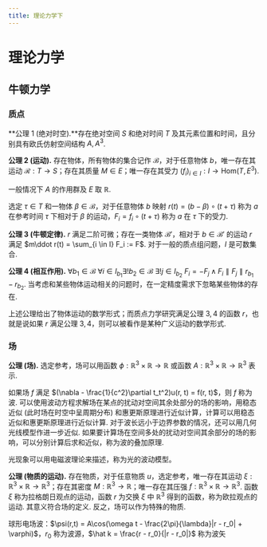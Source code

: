 ```yaml
---
title: 理论力学下
---
```


# 理论力学

## 牛顿力学

### 质点

**公理 1 (绝对时空).**存在绝对空间 $S$ 和绝对时间 $T$ 及其元素位置和时间，且分别具有欧氏仿射空间结构 $A, A^3$. 

**公理 2 (运动).** 存在物体，所有物体的集合记作 $\mathscr{B}$，对于任意物体 $b$，唯一存在其运动 $\mathcal{R} : T \to S$；存在其质量 $M \in E$；唯一存在其受力 $(f_i)_{i \in I} : I \to \mathrm{Hom}(T, E^3)$. 

一般情况下 $A$ 的作用群及 $E$ 取 $\mathbb{R}$. 

选定 $\tau \in T$ 和一物体 $\beta \in \mathscr{B}$，对于任意物体 $b$ 映射 $r(t) = (b - \beta) \circ (t + \tau)$ 称为 $a$ 在参考时间 $\tau$ 下相对于 $\beta$ 的运动，$F_i = f_i \circ (t + \tau)$ 称为 $a$ 在 $\tau$ 下的受力. 

**公理 3 (牛顿定律).** $r$ 满足二阶可微；存在一类物体 $\mathscr{B}'$，相对于 $b \in \mathscr{B}'$ 的运动 $r$ 满足 $m\ddot r(t) = \sum_{i \in I} F_i := F$. 对于一般的质点组问题，$I$ 是可数集合.

**公理 4 (相互作用).** $\forall b_1 \in \mathscr{B} \ \forall i \in I_{b_1} \exists! b_2 \in \mathscr{B} \ \exists! j \in I_{b_2} \ F_i = - F_j \wedge F_i \parallel F_j \parallel r_{b_1} - r_{b_2}$. 当考虑和某些物体运动相关的问题时，在一定精度需求下忽略某些物体的存在.

上述公理给出了物体运动的数学形式；而质点力学研究满足公理 $3, 4$ 的函数 $r$，也就是说如果 $r$ 满足公理 $3, 4$，则可以被看作是某种广义运动的数学形式.

### 场

**公理 (场).** 选定参考，场可以用函数 $\phi : \mathbb{R}^3 \times \mathbb{R} \to \mathbb{R}$ 或函数 $A : \mathbb{R}^3 \times \mathbb{R} \to \mathbb{R}^3$ 表示.

如果场 $f$ 满足 $(\nabla - \frac{1}{c^2}\partial t_t^2)u(r, t) = f(r, t)$，则 $f$ 称为波. 可以使用波动方程求解场在某点的扰动对空间其余处部分的场的影响，用稳态近似 (此时场在时空中呈周期分布) 和惠更斯原理进行近似计算，计算可以用稳态近似和惠更斯原理进行近似计算. 对于波长远小于边界参数的情况，还可以用几何光线模型作进一步近似. 如果要计算场在空间多处的扰动对空间其余部分的场的影响，可以分别计算后求和近似，称为波的叠加原理. 

光现象可以用电磁波理论来描述，称为光的波动模型。

**公理 (物质的运动).** 存在物质，对于任意物质 $u$，选定参考，唯一存在其运动 $\xi : \mathbb{R}^3 \times \mathbb{R} \to \mathbb{R}^3$；存在其密度 $M : \mathbb{R}^3 \to \mathbb{R}$；唯一存在其压强 $f : \mathbb{R}^3 \times \mathbb{R} \to \mathbb{R}^3$. 函数 $\xi$ 称为拉格朗日观点的运动，函数 $r$ 为交换 $\xi$ 中 $\mathbb{R}^3$ 得到的函数，称为欧拉观点的运动. 其意义符合场的定义. 反之，场可以作为特殊的物质.





球形电场波：$\psi(r,t) = A\cos(\omega t - \frac{2\pi}{\lambda}|r - r_0| + \varphi)$，$r_0$ 称为波源，$\hat k = \frac{r - r_0}{|r - r_0|}$ 称为波矢

